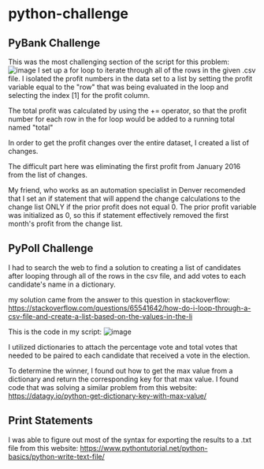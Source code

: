 # python-challenge
## PyBank Challenge

This was the most challenging section of the script for this problem:
![image](https://user-images.githubusercontent.com/128104435/232923503-59fce934-0a57-489f-b169-060d74f62c5f.png)
I set up a for loop to iterate through all of the rows in the given .csv file. 
I isolated the profit numbers in the data set to a list by setting the profit variable equal to the "row" that was being evaluated in the loop and 
selecting the index [1] for the profit column. 

The total profit was calculated by using the += operator, so that the profit number for each row in the for loop would be added to a running total named "total"

In order to get the profit changes over the entire dataset, I created a list of changes.  

The difficult part here was eliminating the first profit from January 2016 from the list of changes.

My friend, who works as an automation specialist in Denver recomended that I set an if statement that will append the change calculations to the change list ONLY if the prior profit does not equal 0.  The prior profit variable was initialized as 0, so this if statement effectively removed the first month's profit from the change list.  





##  PyPoll Challenge
I had to search the web to find a solution to creating a list of candidates after looping through all of the rows in the csv file, and add votes to each candidate's name in a dictionary. 



my solution came from the answer to this question in stackoverflow: https://stackoverflow.com/questions/65541642/how-do-i-loop-through-a-csv-file-and-create-a-list-based-on-the-values-in-the-li

This is the code in my script: 
![image](https://user-images.githubusercontent.com/128104435/232338904-f0980978-8442-4b82-8e63-e59885c10e96.png)

I utilized dictionaries to attach the percentage vote and total votes that needed to be paired to each candidate that received a vote in the election.

To determine the winner, I found out how to get the max value from a dictionary and return the corresponding key for that max value. I found code that was solving a similar problem from this website: https://datagy.io/python-get-dictionary-key-with-max-value/

## Print Statements
I was able to figure out most of the syntax for exporting the results to a .txt file from this website: https://www.pythontutorial.net/python-basics/python-write-text-file/
